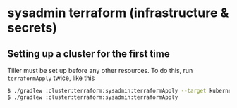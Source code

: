 # sysadmin terraform (infrastructure & secrets)

## Setting up a cluster for the first time

Tiller must be set up before any other resources. To do this, run `terraformApply` twice, like this

```bash
$ ./gradlew :cluster:terraform:sysadmin:terraformApply --target kubernetes_service.tiller-service --target tls_locally_signed_cert.tiller-client-cert
$ ./gradlew :cluster:terraform:sysadmin:terraformApply
```
